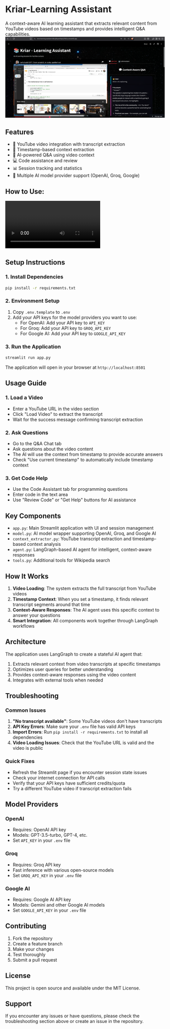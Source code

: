 # Kriar-Learning Assistant

A context-aware AI learning assistant that extracts relevant content from YouTube videos based on timestamps and provides intelligent Q&A capabilities.
![App UI](assets/AppUI.png)
## Features

- 🎥 YouTube video integration with transcript extraction
- 🎯 Timestamp-based context extraction 
- 🤖 AI-powered Q&A using video context
- 💻 Code assistance and review
- 📊 Session tracking and statistics
- 🔧 Multiple AI model provider support (OpenAI, Groq, Google)


## How to Use:
![Watch Demo](assets/Demo.mp4)

## Setup Instructions

### 1. Install Dependencies
```bash
pip install -r requirements.txt
```

### 2. Environment Setup
1. Copy `.env.template` to `.env`
2. Add your API keys for the model providers you want to use:
   - For OpenAI: Add your API key to `API_KEY`
   - For Groq: Add your API key to `GROQ_API_KEY`  
   - For Google AI: Add your API key to `GOOGLE_API_KEY`

### 3. Run the Application
```bash
streamlit run app.py
```

The application will open in your browser at `http://localhost:8501`

## Usage Guide

### 1. Load a Video
- Enter a YouTube URL in the video section
- Click "Load Video" to extract the transcript
- Wait for the success message confirming transcript extraction

### 2. Ask Questions
- Go to the Q&A Chat tab
- Ask questions about the video content
- The AI will use the context from timestamp to provide accurate answers
- Check "Use current timestamp" to automatically include timestamp context

### 3. Get Code Help
- Use the Code Assistant tab for programming questions
- Enter code in the text area
- Use "Review Code" or "Get Help" buttons for AI assistance

## Key Components

- `app.py`: Main Streamlit application with UI and session management
- `model.py`: AI model wrapper supporting OpenAI, Groq, and Google AI
- `context_extractor.py`: YouTube transcript extraction and timestamp-based context analysis
- `agent.py`: LangGraph-based AI agent for intelligent, context-aware responses
- `tools.py`: Additional tools for Wikipedia search

## How It Works

1. **Video Loading**: The system extracts the full transcript from YouTube videos
2. **Timestamp Context**: When you set a timestamp, it finds relevant transcript segments around that time
3. **Context-Aware Responses**: The AI agent uses this specific context to answer your questions
4. **Smart Integration**: All components work together through LangGraph workflows

## Architecture

The application uses LangGraph to create a stateful AI agent that:
1. Extracts relevant context from video transcripts at specific timestamps
2. Optimizes user queries for better understanding
3. Provides context-aware responses using the video content
4. Integrates with external tools when needed

## Troubleshooting

### Common Issues

1. **"No transcript available"**: Some YouTube videos don't have transcripts
2. **API Key Errors**: Make sure your `.env` file has valid API keys
3. **Import Errors**: Run `pip install -r requirements.txt` to install all dependencies
4. **Video Loading Issues**: Check that the YouTube URL is valid and the video is public

### Quick Fixes

- Refresh the Streamlit page if you encounter session state issues
- Check your internet connection for API calls
- Verify that your API keys have sufficient credits/quota
- Try a different YouTube video if transcript extraction fails

## Model Providers

### OpenAI
- Requires: OpenAI API key
- Models: GPT-3.5-turbo, GPT-4, etc.
- Set `API_KEY` in your `.env` file

### Groq
- Requires: Groq API key
- Fast inference with various open-source models
- Set `GROQ_API_KEY` in your `.env` file

### Google AI
- Requires: Google AI API key  
- Models: Gemini and other Google AI models
- Set `GOOGLE_API_KEY` in your `.env` file

## Contributing

1. Fork the repository
2. Create a feature branch
3. Make your changes
4. Test thoroughly
5. Submit a pull request

## License

This project is open source and available under the MIT License.

## Support

If you encounter any issues or have questions, please check the troubleshooting section above or create an issue in the repository.
